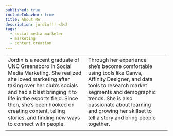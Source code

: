 ```yaml
---
published: true
includeInNavbar: true
title: About Me
description: jordin!!! <3<3
tags:
  - social media marketer
  - marketing
  - content creation
---
```

|     |     |     |
| --- | --- | --- |
| Jordin is a recent graduate of UNC Greensboro in Social Media Marketing. She realized she loved marketing after taking over her club’s socials and had a blast bringing it to life in the esports field. Since then, she’s been hooked on creating content, telling stories, and finding new ways to connect with people. | Through her experience she’s become comfortable using tools like Canva, Affinity Designer, and data tools to research market segments and demographic trends. She is also passionate about learning and growing her skillset to tell a story and bring people together. |     |
|     |     |     |